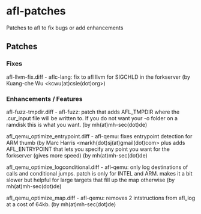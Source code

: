 # afl-patches
Patches to afl to fix bugs or add enhancements

## Patches

### Fixes

afl-llvm-fix.diff	- aflc-lang: fix to afl llvm for SIGCHLD in the forkserver (by Kuang-che Wu <kcwu(at)csie(dot)org>)


### Enhancements / Features

afl-fuzz-tmpdir.diff	- afl-fuzz: patch that adds AFL_TMPDIR where the .cur_input file will be written to. If you do not want your -o folder on a ramdisk this is what you want. (by mh(at)mh-sec(dot)de)

afl_qemu_optimize_entrypoint.diff	- afl-qemu: fixes entrypoint detection for ARM thumb (by Marc Harris <markh(dot)sj(at)gmail(dot)com> plus adds AFL_ENTRYPOINT that lets you specify any point you want for the forkserver (gives more speed) (by mh(at)mh-sec(dot)de)

afl_qemu_optimize_logconditional.diff	- afl-qemu: only log destinations of calls and conditional jumps. patch is only for INTEL and ARM. makes it a bit slower but helpful for large targets that fill up the map otherwise (by mh(at)mh-sec(dot)de)

afl_qemu_optimize_map.diff		- afl-qemu: removes 2 intstructions from afl_log at a cost of 64kb.  (by mh(at)mh-sec(dot)de)


